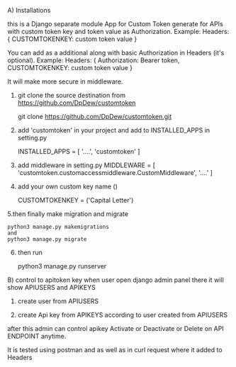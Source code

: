 A) Installations

this is a Django separate module App for Custom Token generate for APIs with custom token key and token value as Authorization.
Example: Headers: { 
			CUSTOMTOKENKEY: custom token value 
		  }

You can add as a additional along with basic Authorization in Headers (it's optional).
Example: Headers: { 
			Authorization: Bearer token, 
			CUSTOMTOKENKEY: custom token value 
		  }

It will make more secure in middleware.

1. git clone the source destination from https://github.com/DpDew/customtoken

	git clone https://github.com/DpDew/customtoken.git

2. add 'customtoken' in your project and add to INSTALLED_APPS in setting.py

	INSTALLED_APPS = [
			    '....', 
			    'customtoken'
			 ]

3. add middleware in setting.py
	MIDDLEWARE = [
			'customtoken.customaccessmiddleware.CustomMiddleware', 
			'....'
		     ]

4. add your own custom key name (<CUSTOMTOKEN>)

	CUSTOMTOKENKEY = <CUSTOMTOKEN> ('Capital Letter')

5.then finally make migration and migrate

	python3 manage.py makemigrations
	and
	python3 manage.py migrate

6. then run 

	python3 manage.py runserver


B) control to apitoken key
when user open django admin panel there it will show APIUSERS and APIKEYS

1. create user from APIUSERS

2. create Api key from APIKEYS according to user created from APIUSERS

after this admin can control apikey Activate or Deactivate or Delete on API ENDPOINT anytime.

It is tested using postman and as well as in curl request where it added to Headers


